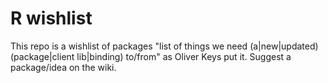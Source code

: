 # R wishlist

This repo is a wishlist of packages "list of things we need (a|new|updated) (package|client lib|binding) to/from" as Oliver Keys put it. Suggest a package/idea on the wiki.

